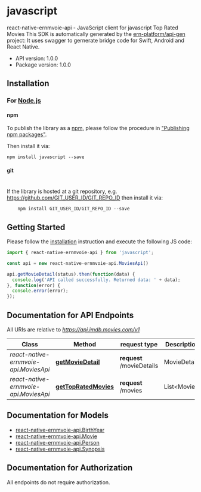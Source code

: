 # javascript

react-native-ernmvoie-api - JavaScript client for javascript
Top Rated Movies
This SDK is automatically generated by the [ern-platform/api-gen](https://gecgithub01.walmart.com/Electrode-Mobile-Platform/ern-platform/ern-api-gen) project:
It uses swagger to gernerate bridge code for Swift, Android and React Native.

- API version: 1.0.0
- Package version: 1.0.0

## Installation

### For [Node.js](https://nodejs.org/)

#### npm

To publish the library as a [npm](https://www.npmjs.com/),
please follow the procedure in ["Publishing npm packages"](https://docs.npmjs.com/getting-started/publishing-npm-packages).

Then install it via:

```shell
npm install javascript --save
```

#### git
#
If the library is hosted at a git repository, e.g.
https://github.com/GIT_USER_ID/GIT_REPO_ID
then install it via:

```shell
    npm install GIT_USER_ID/GIT_REPO_ID --save
```

## Getting Started

Please follow the [installation](#installation) instruction and execute the following JS code:

```javascript
import { react-native-ernmvoie-api } from 'javascript';

const api = new react-native-ernmvoie-api.MoviesApi()

api.getMovieDetail(status).then(function(data) {
  console.log('API called successfully. Returned data: ' + data);
}, function(error) {
  console.error(error);
});

```

## Documentation for API Endpoints

All URIs are relative to *https://api.imdb.movies.com/v1*

Class | Method |request type | Description
------------ | ------------- | ------------- | -------------
*react-native-ernmvoie-api.MoviesApi* | [**getMovieDetail**](docs/MoviesApi.md#getMovieDetail) | **request** /movieDetails | MovieDetails
*react-native-ernmvoie-api.MoviesApi* | [**getTopRatedMovies**](docs/MoviesApi.md#getTopRatedMovies) | **request** /movies | List&lt;Movie&gt;

## Documentation for Models
 - [react-native-ernmvoie-api.BirthYear](docs/BirthYear.md)
 - [react-native-ernmvoie-api.Movie](docs/Movie.md)
 - [react-native-ernmvoie-api.Person](docs/Person.md)
 - [react-native-ernmvoie-api.Synopsis](docs/Synopsis.md)

## Documentation for Authorization

 All endpoints do not require authorization.

